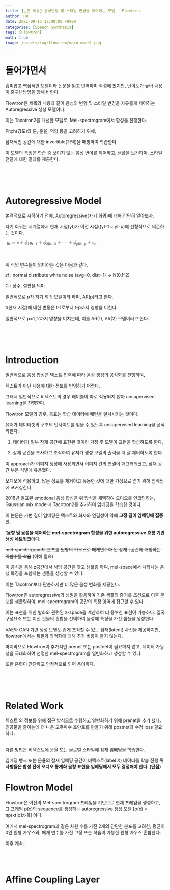 ```yaml
---
title: [논문 리뷰] 음성변형 및 스타일 변경을 제어하는 모델 - Flowtron
author: HW
date: 2021-09-13 17:00:00 +0800
categories: [Speech Synthesis]
tags: [Flowtron]
math: true
image: /assets/img/flowtron/main_model.png
---
```




# **들어가면서**

흥미롭고 핵심적인 모델이라 논문을 읽고 번역하며 작성해 봤지만, 
난이도가 높아 내용이 중구난방임을 양해 바란다.<br/>



 Flowtron은 제목의 내용과 같이 음성의 변형 및 스타일 변경을 자유롭게 제어하는 Autoregressive 생성 모델이다.

이는 Tacotron2를 개선한 모델로, Mel-spectrogram에서 합성을 진행한다.<br/>



Pitch(강도)와 톤, 운율, 억양 등을 고려하기 위해,

잠재적인 공간에 대한 invertible(가역)을 매핑하여 학습한다.<br/>



이 모델의 특징은 학습 중 보이지 않는 음성 변이를 제어하고, 샘플을 보간하며, 스타일 전달에 대한 결과를 제공한다.



<br/><br/><br/>

# Autoregressive Model

본격적으로 시작하기 전에, Autoregressive(자기 회귀)에 대해 간단히 알아보자.<br/>



자기 회귀는 시계열에서 현재 시점(yt)가 이전 시점((yt-1 ~ yt-p)에 선형적으로 의존하는 것이다.

![ar_formula](/assets/img/flowtron/ar_formula.png)

<br/>

위 식의 변수들이 의미하는 것은 다음과 같다.

𝜀𝑡 : normal distribute white noise (avg=0, dist=1) → N(0,1^2)

C : 상수, 절편을 의미 <br/>



일반적으로 p차 자기 회귀 모델이라 하며, AR(p)라고 한다.

t(현재 시점)에 대한 변동은 t-1로부터 t-p까지 영향을 미친다.

일반적으로 p=1, 2까지 영향을 미치는데, 이를 AR(1), AR(2) 모델이라고 한다.

<br/><br/><br/>

# Introduction

일반적으로 음성 합성은 텍스트 입력에 따라 음성 생성의 공식화를 진행하여,

텍스트가 아닌 내용에 대한 정보를 반영하기 어렵다.<br/>



그래서 일반적으로 비텍스트의 경우 레이블이 따로 적용되지 않아 unsupervised learning을 진행한다.<br/>



Flowtron 모델의 경우, 목표는 학습 데이터에 패턴을 일치시키는 것이다.

유저가 데이터셋의 구조의 인사이트를 얻을 수 있도록 unsupervised learning을 공식화한다.

1. 데이터가 일부 잠재 공간에 표현된 것이라 가정 후 모델이 표현을 학습하도록 한다.

2. 잠재 공간을 조사하고 조작하여 유저가 생성 모델의 출력을 더 잘 제어하도록 한다.<br/>

   

이 approach가 이미지 생성에 사용되면서 이미지 간의 연결이 매끄러워졌고, 잠재 공간 부분 식별에 유용했다.

오디오에 적용하고, 많은 정보를 제거하고 유용한 것에 대한 가정으로 얻기 위해 임베딩에 포커싱한다.<br/>



2018년 발표된 emotional 음성 합성은 위 방식을 채택하여 오디오를 인코딩하는,
Gaussian mix model에 Tacotron2를 추가하여 임베딩을 학습한 것이다.<br/>



이 논문은 가변 길이 임베딩은 텍스트와 화자와 연결성이 약해 **고정 길이 임베딩에 집중**한,

**‘음향 및 음성을 제어하는 mel-spectrogram 합성을 위한 autoregressive 흐름 기반 생성 네트워크**이다.<br/>



~~mel-spectorgram의 분포를 원형의 가우스로 매개변수화 된 잠재 z공간에 매핑하는 역함수를 학습~~
(이해 필요)<br/>



이 공식을 통해 z공간에서 해당 공간을 찾고 샘플링 하여,
mel-space에서 나타나는 음성 특징을 포함하는 샘플을 생성할 수 있다.

이는 Tacotron보다 단순하지만 더 많은 음성 변화를 제공한다.<br/>



Flowtron은 autoregressive의 성질을 활용하여 기존 샘플의 증거를 조건으로 이후 분포를 샘플링하여, mel-spectrogram의 공간의 특정 영역에 접근할 수 있다.<br/>



이는 표현을 위한 발화와 관련된 z-space을 계산하여 더 풍부한 표현이 가능하다.
결국 구성요소 또는 이전 것들의 혼합을 선택하여 음성에 특징을 가진 샘플을 생성한다.<br/>



VAE와 GAN 기반 생성 모델도 쉽게 조작할 수 있는 잠재(latent) 사전을 제공하지만, 
flowtron에서는 품질과 최적화에 대해 추가 비용이 들지 않는다.<br/>



마지막으로 Flowtron이 추가적인 prenet 또는 postnet이 필요하지 않고, 
데이터 가능성을 극대화하여 선명한 mel-spectrogram을 일반화하고 생성할 수 있다.<br/>

또한 훈련이 간단하고 안정적으로 되어 용이하다.

<br/><br/><br/>

# Related Work

텍스트 외 정보를 위해 접근 방식으로 수렴하고 일반화하기 위해 prenet을 추가 했다.
인공물을 줄이는데 더 나은 고주파수 포만트를 만들기 위해 postnet과 수정 loss 필요하다.<br/><br/>

다른 방법은 비텍스트에 운율 또는 글로벌 스타일에 잠재 임베딩을 학습한다.<br/>

임베딩 뱅크 또는 운율의 잠재 임베딩 공간이 비텍스트(label X) 데이터를 학습 진행
**위 사항들은 합성 전에 오디오 통계화 음향 표현을 임베딩에서 모두 결정해야 한다. (단점)**



# Flowtron Model

Flowtron은 이전의 Mel-spectrogram 프레임을 기반으로 현재 프레임을 생성하고,
그 프레임 p(x)의 sequence를 생성하는 autoregressive 생성 모델 [p(x) = πp(xt|x1:t-1)] 이다.<br/>



여기서 mel-spectrogram과 같은 차원 수를 가진 2개의 간단한 분포를 고려한,
평균이 0인 원형 가우스와, 매개 변수를 가진 고정 또는 학습이 가능한 원형 가우스 혼합한다. <br/>



이후 계속..

<br/><br/>



# Affine Coupling Layer







<br><br>



 
